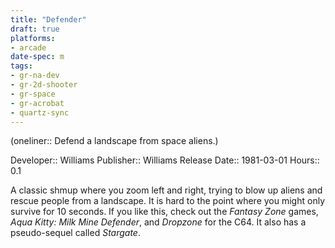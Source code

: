 ```yaml
---
title: "Defender"
draft: true
platforms:
- arcade
date-spec: m
tags:
- gr-na-dev
- gr-2d-shooter
- gr-space 
- gr-acrobat 
- quartz-sync
---
```


(oneliner:: Defend a landscape from space aliens.)

Developer:: Williams
Publisher:: Williams
Release Date:: 1981-03-01
Hours:: 0.1

A classic shmup where you zoom left and right, trying to blow up aliens and rescue people from a landscape. It is hard to the point where you might only survive for 10 seconds. If you like this, check out the *Fantasy Zone* games, *Aqua Kitty: Milk Mine Defender*, and *Dropzone* for the C64. It also has a pseudo-sequel called *Stargate*.